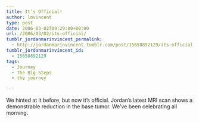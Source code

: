 ```yaml
---
title: It’s Official!
author: lmvincent
type: post
date: 2006-03-02T09:29:00+00:00
url: /2006/03/02/its-official/
tumblr_jordanmarinvincent_permalink:
  - http://jordanmarinvincent.tumblr.com/post/15658892129/its-official
tumblr_jordanmarinvincent_id:
  - 15658892129
tags:
  - Journey
  - The Big Steps
  - the journey

---
```

We hinted at it before, but now it&rsquo;s official. Jordan&rsquo;s latest MRI scan shows a demonstrable reduction in the base tumor. We&rsquo;ve been celebrating all morning.

<div class="blogger-post-footer">
  <img loading="lazy" width="1" height="1" src="https://blogger.googleusercontent.com/tracker/9039099668816362935-5832896685533043883?l=jordansjourney2.blogspot.com" alt="" />
</div>
